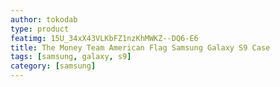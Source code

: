 ```yaml
---
author: tokodab
type: product
featimg: 15U_34xX43VLKbFZ1nzKhMWKZ--DQ6-E6
title: The Money Team American Flag Samsung Galaxy S9 Case
tags: [samsung, galaxy, s9]
category: [samsung]
---
```

